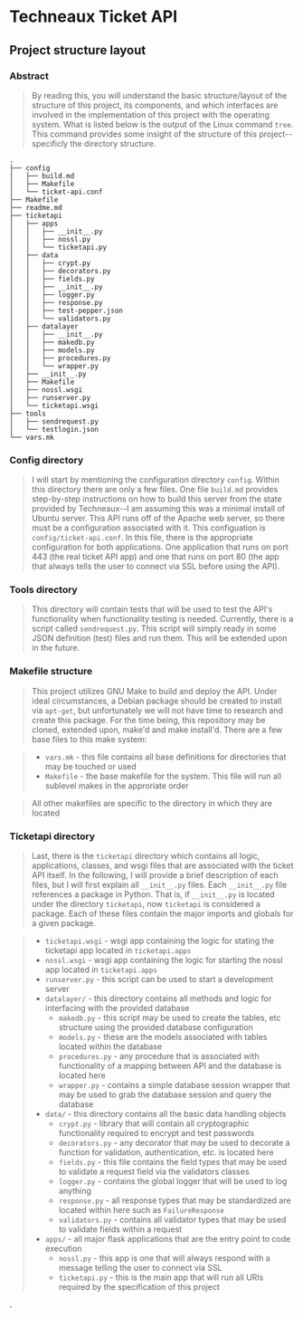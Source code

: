 # Techneaux Ticket API

## Project structure layout

### Abstract

> By reading this, you will understand the basic structure/layout of the structure of this project, its components, and which interfaces are involved in the implementation of this project with the operating system. What is listed below is the output of the Linux command `tree`. This command provides some insight of the structure of this project--specificly the directory structure.

```
.
├── config
│   ├── build.md
│   ├── Makefile
│   └── ticket-api.conf
├── Makefile
├── readme.md
├── ticketapi
│   ├── apps
│   │   ├── __init__.py
│   │   ├── nossl.py
│   │   └── ticketapi.py
│   ├── data
│   │   ├── crypt.py
│   │   ├── decorators.py
│   │   ├── fields.py
│   │   ├── __init__.py
│   │   ├── logger.py
│   │   ├── response.py
│   │   ├── test-pepper.json
│   │   └── validators.py
│   ├── datalayer
│   │   ├── __init__.py
│   │   ├── makedb.py
│   │   ├── models.py
│   │   ├── procedures.py
│   │   └── wrapper.py
│   ├── __init__.py
│   ├── Makefile
│   ├── nossl.wsgi
│   ├── runserver.py
│   └── ticketapi.wsgi
├── tools
│   ├── sendrequest.py
│   └── testlogin.json
└── vars.mk
```

### Config directory

> I will start by mentioning the configuration directory `config`. Within this directory there are only a few files. One file `build.md` provides step-by-step instructions on how to build this server from the state provided by Techneaux--I am assuming this was a minimal install of Ubuntu server.  This API runs off of the Apache web server, so there must be a configuration associated with it. This configuation is `config/ticket-api.conf`. In this file, there is the appropriate configuration for both applications. One application that runs on port 443 (the real ticket API app) and one that runs on port 80 (the app that always tells the user to connect via SSL before using the API).

### Tools directory

> This directory will contain tests that will be used to test the API's functionality when functionality testing is needed. Currently, there is a script called `sendrequest.py`. This script will simply ready in some JSON definition (test) files and run them. This will be extended upon in the future.

### Makefile structure

> This project utilizes GNU Make to build and deploy the API. Under ideal circumstances, a Debian package should be created to install via `apt-get`, but unfortunately we will not have time to research and create this package. For the time being, this repository may be cloned, extended upon, make'd and make install'd. There are a few base files to this make system:

> - `vars.mk` - this file contains all base definitions for directories that may be touched or used
> - `Makefile` - the base makefile for the system. This file will run all sublevel makes in the approriate order

> All other makefiles are specific to the directory in which they are located

### Ticketapi directory

> Last, there is the `ticketapi` directory which contains all logic, applications, classes, and wsgi files that are associated with the ticket API itself. In the following, I will provide a brief description of each files, but I will first explain all `__init__.py` files. Each `__init__.py` file references a package in Python. That is, if `__init__.py` is located under the directory `ticketapi`, now `ticketapi` is considered a package. Each of these files contain the major imports and globals for a given package.

> - `ticketapi.wsgi` - wsgi app containing the logic for stating the ticketapi app located in `ticketapi.apps`
> - `nossl.wsgi` - wsgi app containing the logic for starting the nossl app located in `ticketapi.apps`
> - `runserver.py` - this script can be used to start a development server
> - `datalayer/` - this directory contains all methods and logic for interfacing with the provided database
>   - `makedb.py` - this script may be used to create the tables, etc structure using the provided database configuration
>   - `models.py` - these are the models associated with tables located within the database
>   - `procedures.py` - any procedure that is associated with functionality of a mapping between API and the database is located here
>   - `wrapper.py` - contains a simple database session wrapper that may be used to grab the database session and query the database
> - `data/` - this directory contains all the basic data handling objects
>   - `crypt.py` - library that will contain all cryptographic functionality required to encrypt and test passwords
>   - `decorators.py` - any decorator that may be used to decorate a function for validation, authentication, etc. is located here
>   - `fields.py` - this file contains the field types that may be used to validate a request field via the validators classes
>   - `logger.py` - contains the global logger that will be used to log anything
>   - `response.py` - all response types that may be standardized are located within here such as `FailureResponse`
>   - `validators.py` - contains all validator types that may be used to validate fields within a request
> - `apps/` - all major flask applications that are the entry point to code execution
>   - `nossl.py` - this app is one that will always respond with a message telling the user to connect via SSL
>   - `ticketapi.py` - this is the main app that will run all URIs required by the specification of this project









.
